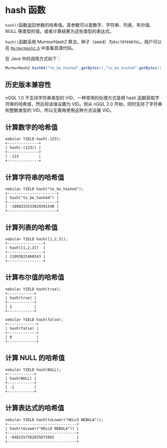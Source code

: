 # hash 函数

`hash()`函数返回参数的哈希值。其参数可以是数字、字符串、列表、布尔值、NULL 等类型的值，或者计算结果为这些类型的表达式。

`hash()`函数采用 MurmurHash2 算法，种子（seed）为`0xc70f6907UL`。用户可以在 [`MurmurHash2.h`](https://github.com/vesoft-inc/nebula/blob/master/src/common/base/MurmurHash2.h) 中查看其源代码。

在 Java 中的调用方式如下：

```Java
MurmurHash2.hash64("to_be_hashed".getBytes(),"to_be_hashed".getBytes().length, 0xc70f6907)
```

## 历史版本兼容性

nGQL 1.0 不支持字符串类型的 VID，一种常用的处理方式是用 hash 函数获取字符串的哈希值，然后将该值设置为 VID。但从 nGQL 2.0 开始，同时支持了字符串和整数类型的 VID，所以无需再使用这种方式设置 VID。

## 计算数字的哈希值

```ngql
nebula> YIELD hash(-123);
+--------------+
| hash(-(123)) |
+--------------+
| -123         |
+--------------+
```

## 计算字符串的哈希值

```ngql
nebula> YIELD hash("to_be_hashed");
+----------------------+
| hash("to_be_hashed") |
+----------------------+
| -1098333533029391540 |
+----------------------+
```

## 计算列表的哈希值

```ngql
nebula> YIELD hash([1,2,3]);
+----------------+
| hash([1,2,3])  |
+----------------+
| 11093822460243 |
+----------------+
```

## 计算布尔值的哈希值

```ngql
nebula> YIELD hash(true);
+------------+
| hash(true) |
+------------+
| 1          |
+------------+

nebula> YIELD hash(false);
+-------------+
| hash(false) |
+-------------+
| 0           |
+-------------+
```

## 计算 NULL 的哈希值

```ngql
nebula> YIELD hash(NULL);
+------------+
| hash(NULL) |
+------------+
| -1         |
+------------+
```

## 计算表达式的哈希值

```ngql
nebula> YIELD hash(toLower("HELLO NEBULA"));
+-------------------------------+
| hash(toLower("HELLO NEBULA")) |
+-------------------------------+
| -8481157362655072082          |
+-------------------------------+
```
